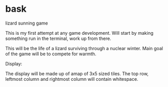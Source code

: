 # bask
lizard sunning game

This is my first attempt at any game development. 
Will start by making something run in the terminal, work up from there.

This will be the life of a lizard surviving through a nuclear winter.
Main goal of the game will be to compete for warmth.

Display:

The display will be made up of amap of 3x5 sized tiles. The top row, leftmost column and rightmost column will contain whitespace.

